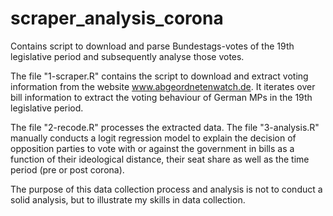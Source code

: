# scraper_analysis_corona
 Contains script to download and parse Bundestags-votes of the 19th legislative period and subsequently analyse those votes.
 
 The file "1-scraper.R" contains the script to download and extract voting information from the website www.abgeordnetenwatch.de. It iterates over bill information to extract the voting behaviour of German MPs in the 19th legislative period.
 
 The file "2-recode.R" processes the extracted data. The file "3-analysis.R" manually conducts a logit regression model to explain the decision of opposition parties to vote with or against the government in bills as a function of their ideological distance, their seat share as well as the time period (pre or post corona).
 
 The purpose of this data collection process and analysis is not to conduct a solid analysis, but to illustrate my skills in data collection.
